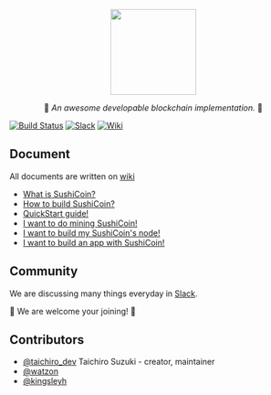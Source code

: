 <p align="center">
  <img src="https://raw.githubusercontent.com/tbrand/SushiCoin/master/imgs/sushicoin.png" width="150" height="150" />
</p1>

<p align="center">🍣 <i>An awesome developable blockchain implementation.</i> 🍣</p>

[![Build Status](https://travis-ci.org/tbrand/SushiCoin.svg?branch=master)](https://travis-ci.org/tbrand/SushiCoin)  [![Slack](https://img.shields.io/badge/slack-join-orange.svg)](https://goo.gl/64aVeY)  [![Wiki](https://img.shields.io/badge/document-wiki-yellow.svg)](https://github.com/SushiCoinHQ/SushiCoin/wiki)

## Document

All documents are written on [wiki](https://github.com/SushiCoinHQ/SushiCoin/wiki)

* [What is SushiCoin?](https://github.com/SushiCoinHQ/SushiCoin/wiki/What-is-SushiCoin%3F)
* [How to build SushiCoin?](https://github.com/tbrand/SushiCoin/wiki/How-to-build-SushiCoin%3F)
* [QuickStart guide!](https://github.com/tbrand/SushiCoin/wiki/SushiCoin-QuickStart)
* [I want to do mining SushiCoin!](https://github.com/tbrand/SushiCoin/wiki/Mining-SushiCoin)
* [I want to build my SushiCoin's node!](https://github.com/tbrand/SushiCoin/wiki/Build-SushiCoin's-node)
* [I want to build an app with SushiCoin!](https://github.com/tbrand/SushiCoin/wiki/SushiCoin's-API)

## Community

We are discussing many things everyday in [Slack](https://goo.gl/64aVeY).

🍣 We are welcome your joining! 🍣

## Contributors
- [@taichiro_dev](https://github.com/tbrand) Taichiro Suzuki - creator, maintainer
- [@watzon](https://github.com/watzon)
- [@kingsleyh](https://github.com/kingsleyh)
